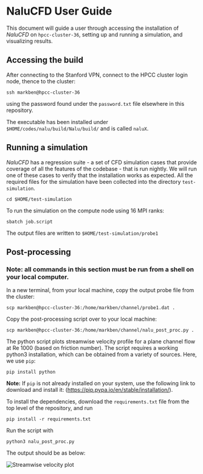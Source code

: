 # NaluCFD User Guide
This document will guide a user through accessing the installation of _NaluCFD_ on `hpcc-cluster-36`, setting up and running a simulation, and visualizing results.

## Accessing the build

After connecting to the Stanford VPN, connect to the HPCC cluster login node, thence to the cluster:

```
ssh markben@hpcc-cluster-36
```

using the password found under the `password.txt` file elsewhere in this repository. 

The executable has been installed under `$HOME/codes/nalu/build/Nalu/build/` and is called `naluX`.

## Running a simulation

_NaluCFD_ has a regression suite - a set of CFD simulation cases that provide coverage of all the features of the codebase - that is run nightly. We will run one of 
these cases to verify that the installation works as expected. All the required files for the simulation have been collected into the directory `test-simulation`. 

```
cd $HOME/test-simulation
```

To run the simulation on the compute node using 16 MPI ranks:

```
sbatch job.script
```

The output files are written to `$HOME/test-simulation/probe1`

## Post-processing 
### Note: all commands in this section must be run from a shell on your local computer.

In a new terminal, from your local machine, copy the output probe file from the cluster:

```
scp markben@hpcc-cluster-36:/home/markben/channel/probe1.dat .
```

Copy the post-processing script over to your local machine:

```
scp markben@hpcc-cluster-36:/home/markben/channel/nalu_post_proc.py .
```

The python script plots streamwise velocity profile for a plane channel flow at Re 1000 (based on friction number). The script requires a working python3 installation, which can be obtained from a variety of sources. Here, we use `pip`:

```
pip install python
```

**Note:** If `pip` is not already installed on your system, use the following link to download and install it: (https://pip.pypa.io/en/stable/installation/).

To install the dependencies, download the `requirements.txt` file from the top level of the repository, and run

```
pip install -r requirements.txt
```

Run the script with 

```
python3 nalu_post_proc.py
```

The output should be as below:

![Streamwise velocity plot](uplus.jpg)
